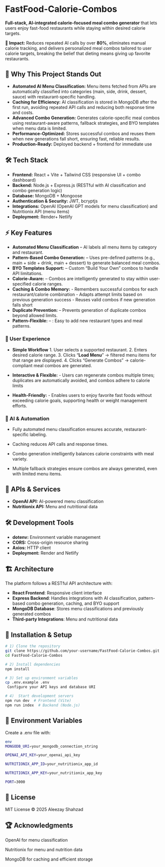 # FastFood-Calorie-Combos

**Full-stack, AI-integrated calorie-focused meal combo generator** that lets users enjoy fast-food restaurants while staying within desired calorie targets.

**🚀 Impact:** Reduces repeated AI calls by over **80%**, eliminates manual calorie tracking, and delivers personalized meal combos tailored to user calorie targets, breaking the belief that dieting means giving up favorite restaurants.


## 🌟 Why This Project Stands Out

- **Automated AI Menu Classification:** Menu items fetched from APIs are automatically classified into categories (main, side, drink, dessert, sauce) with restaurant-specific handling.  
- **Caching for Efficiency:** AI classification is stored in MongoDB after the first run, avoiding repeated API calls and reducing both response time and costs.
- **Advanced Combo Generation:** Generates calorie-specific meal combos using restaurant-aware patterns, fallback strategies, and BYO templates when menu data is limited.   
- **Performance-Optimized:** Stores successful combos and reuses them when new generations fall short, ensuring fast, reliable results.
- **Production-Ready:** Deployed backend + frontend for immediate use  
  
## 🛠 Tech Stack
- **Frontend:** React + Vite + Tailwind CSS (responsive UI + combo dashboard)  
- **Backend:** Node.js + Express.js (RESTful with AI classification and combo generation logic)  
- **Database:** MongoDB + Mongoose  
- **Authentication & Security:** JWT, bcryptjs  
- **Integrations:** OpenAI (OpenAI GPT models for menu classification) and  Nutritionix API (menu items)  
- **Deployment:** Render+ Netlify  

## ⚡ Key Features
- **Automated Menu Classification** – AI labels all menu items by category and restaurant.
- **Pattern-Based Combo Generation:** – Uses pre-defined patterns (e.g., main + side + drink, main + dessert) to generate balanced meal combos.
- **BYO Templates Support:** – Custom “Build Your Own” combos to handle API limitations.
- **Calorie-Aware:** – Combos are intelligently generated to stay within user-specified calorie ranges.
- **Caching & Combo Memory:**
      - Remembers successful combos for each restaurant/calorie combination
      - Adapts attempt limits based on previous generation success
      - Reuses valid combos if new generation falls short
- **Duplicate Prevention:** – Prevents generation of duplicate combos beyond allowed limits.
- **Pattern-Flexible:** – : Easy to add new restaurant types and meal patterns.

### 📌 User Experience

- **Simple Workflow** 
      1. User selects a supported restaurant.
      2. Enters desired calorie range.
      3. Clicks “**Load Menu**” → filtered menu items for that range are displayed.
      4. Clicks “Generate Combos” → calorie-compliant meal combos are generated.
- **Interactive & Flexible:** - Users can regenerate combos multiple times; duplicates are automatically avoided, and combos adhere to calorie limits

- **Health-Friendly:** - Enables users to enjoy favorite fast foods without exceeding calorie goals, supporting health or weight management efforts.


### 🤖 AI & Automation
- Fully automated menu classification ensures accurate, restaurant-specific labeling.

- Caching reduces API calls and response times.

- Combo generation intelligently balances calorie constraints with meal variety.

- Multiple fallback strategies ensure combos are always generated, even with limited menu items.


 ## 🔌 APIs & Services
- **OpenAI API:** AI-powered menu classification
- **Nutritionix API:** Menu and nutritional data 

## 🛠 Development Tools
- **dotenv:** Environment variable management  
- **CORS:** Cross-origin resource sharing  
- **Axios:** HTTP client
- **Deployment:** Render and Netlify


## 🏗️ Architecture  
The platform follows a RESTful API architecture with:  
- **React Frontend**: Responsive client interface 
- **Express Backend**: Handles integrations with AI classification, pattern-based combo generation, caching, and BYO support  
- **MongoDB Database**: Stores menu classifications and previously generated combos
- **Third-party Integrations**: Menu and nutritional data  


## 🔧 Installation & Setup
```bash
# 1) Clone the repository
git clone https://github.com/your-username/FastFood-Calorie-Combos.git
cd FastFood-Calorie-Combos

# 2) Install dependencies
npm install

# 3) Set up environment variables
cp .env.example .env
 Configure your API keys and database URI

# 4)  Start development servers
npm run dev  # Frontend (Vite)
npm run index  # Backend (Node.js)
```

## 📁 Environment Variables
Create a .env file with:
```bash
env
MONGODB_URI=your_mongodb_connection_string

OPENAI_API_KEY=your_openai_api_key

NUTRITIONIX_APP_ID=your_nutritionix_app_id

NUTRITIONIX_APP_KEY=your_nutritionix_app_key

PORT=3000
```

## 📄 License
MIT License © 2025 Aleezay Shahzad

## 🏆 Acknowledgments
OpenAI for menu classification

Nutritionix for menu and nutrition data

MongoDB for caching and efficient storage



